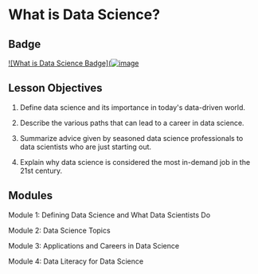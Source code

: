 # What is Data Science?

## Badge
[![What is Data Science Badge](![image](https://github.com/kwonyongjoo2000/IBM-Data-Science-Professional-Certificate/assets/163764971/13a859c1-4d5d-426c-9df3-eeae65e47260)](https://www.credly.com/earner/earned/badge/1cc14b43-c1b5-4b9c-af55-40b9733d29de)

## Lesson Objectives

1. Define data science and its importance in today's data-driven world.
   
2. Describe the various paths that can lead to a career in data science.
   
3. Summarize advice given by seasoned data science professionals to data scientists who are just starting out.
   
4. Explain why data science is considered the most in-demand job in the 21st century.

## Modules

Module 1: Defining Data Science and What Data Scientists Do

Module 2: Data Science Topics

Module 3: Applications and Careers in Data Science

Module 4: Data Literacy for Data Science

